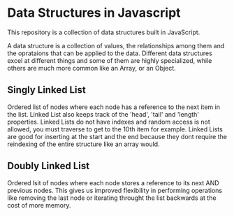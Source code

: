 # Data Structures in Javascript

This repository is a collection of data structures built in JavaScript.

A data structure is a collection of values, the relationships among them and the oprataions that can be applied to the data. Different data structures excel at different things and some of them are highly specialized, while others are much more common like an Array, or an Object.

## Singly Linked List
Ordered list of nodes where each node has a reference to the next item in the list. Linked List also keeps track of the 'head', 'tail' and 'length' properties. Linked Lists do not have indexes and random access is not allowed, you must traverse to get to the 10th item for example. Linked Lists are good for inserting at the start and the end because they dont require the reindexing of the entire structure like an array would.

## Doubly Linked List
Ordered lsit of nodes where each node stores a reference to its next AND previous nodes. This gives us improved flexibility in performing operations like removing the last node or iterating throught the list backwards at the cost of more memory.
